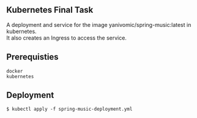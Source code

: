 ## Kubernetes Final Task
A deployment and service for the image yanivomic/spring-music:latest in kubernetes.</br>
It also creates an Ingress to access the service.
	
## Prerequisties
	docker
	kubernetes
 

## Deployment

```
$ kubectl apply -f spring-music-deployment.yml
```
